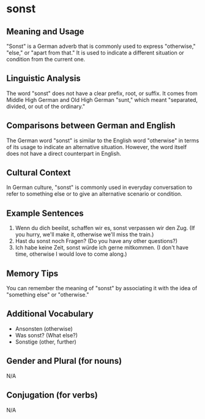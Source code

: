 # sonst
## Meaning and Usage
"Sonst" is a German adverb that is commonly used to express "otherwise," "else," or "apart from that." It is used to indicate a different situation or condition from the current one.

## Linguistic Analysis
The word "sonst" does not have a clear prefix, root, or suffix. It comes from Middle High German and Old High German "sunt," which meant "separated, divided, or out of the ordinary."

## Comparisons between German and English
The German word "sonst" is similar to the English word "otherwise" in terms of its usage to indicate an alternative situation. However, the word itself does not have a direct counterpart in English.

## Cultural Context
In German culture, "sonst" is commonly used in everyday conversation to refer to something else or to give an alternative scenario or condition.

## Example Sentences
1. Wenn du dich beeilst, schaffen wir es, sonst verpassen wir den Zug. (If you hurry, we'll make it, otherwise we'll miss the train.)
2. Hast du sonst noch Fragen? (Do you have any other questions?)
3. Ich habe keine Zeit, sonst würde ich gerne mitkommen. (I don't have time, otherwise I would love to come along.)

## Memory Tips
You can remember the meaning of "sonst" by associating it with the idea of "something else" or "otherwise."

## Additional Vocabulary
- Ansonsten (otherwise)
- Was sonst? (What else?)
- Sonstige (other, further)
  
## Gender and Plural (for nouns)
N/A

## Conjugation (for verbs)
N/A